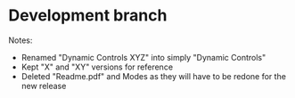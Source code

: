 # Development branch

Notes:

- Renamed "Dynamic Controls XYZ" into simply "Dynamic Controls"
- Kept "X" and "XY" versions for reference
- Deleted "Readme.pdf" and Modes as they will have to be redone for the new release

